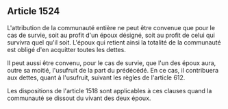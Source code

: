 Article 1524
----
L'attribution de la communauté entière ne peut être convenue que pour le cas de
survie, soit au profit d'un époux désigné, soit au profit de celui qui survivra
quel qu'il soit. L'époux qui retient ainsi la totalité de la communauté est
obligé d'en acquitter toutes les dettes.

Il peut aussi être convenu, pour le cas de survie, que l'un des époux aura,
outre sa moitié, l'usufruit de la part du prédécédé. En ce cas, il contribuera
aux dettes, quant à l'usufruit, suivant les règles de l'article 612.

Les dispositions de l'article 1518 sont applicables à ces clauses quand la
communauté se dissout du vivant des deux époux.
